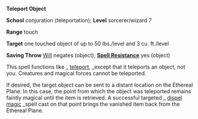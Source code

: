  **Teleport Object**

**School** conjuration (teleportation); **Level** sorcerer/wizard 7

**Range** touch

**Target** one touched object of up to 50 lbs./level and 3 cu. ft./level

**Saving Throw** [Will](../combat.md#_will) negates (object); **[Spell Resistance](../glossary.md#_spell-resistance)** yes (object)

This spell functions like _ [teleport](teleport.md#_teleport), _except that it teleports an object, not you. Creatures and magical forces cannot be teleported.

If desired, the target object can be sent to a distant location on the Ethereal Plane. In this case, the point from which the object was teleported remains faintly magical until the item is retrieved. A successful targeted _ [dispel magic](dispelMagic.md#_dispel-magic) _spell cast on that point brings the vanished item back from the Ethereal Plane.

